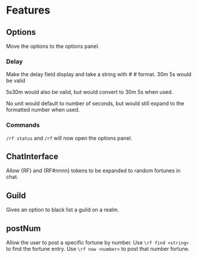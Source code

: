 # Features

## Options
Move the options to the options panel.

### Delay
Make the delay field display and take a string with  #<unit> #<unit> format.
30m 5s   would be valid

5s30m would also be valid, but would convert to 30m 5s when used.

No unit would default to number of seconds, but would still expand to the formatted number when used.

### Commands
``/rf status`` and ``/rf`` will now open the options panel.

## ChatInterface
Allow {RF} and {RF#nnnn} tokens to be expanded to random fortunes in chat.

## Guild
Gives an option to black list a guild on a realm.

## postNum
Allow the user to post a specific fortune by number.
Use ``\rf find <string>`` to find the fortune entry.
Use ``\rf now <number>`` to post that number fortune.

